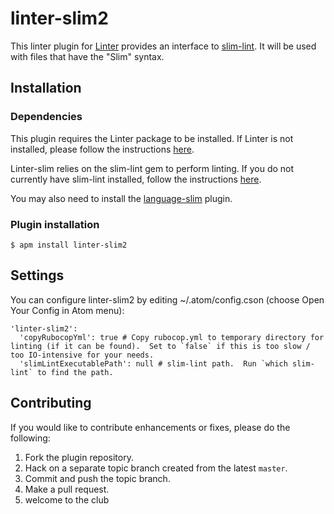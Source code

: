 linter-slim2
=========================

This linter plugin for [Linter](https://github.com/AtomLinter/Linter) provides an interface to [slim-lint](https://github.com/sds/slim-lint). It will be used with files that have the "Slim" syntax.

## Installation

### Dependencies

This plugin requires the Linter package to be installed. If Linter is not installed, please follow the instructions [here](https://atom.io/packages/linter).

Linter-slim relies on the slim-lint gem to perform linting. If you do not currently have slim-lint installed, follow the instructions [here](https://github.com/sds/slim-lint).

You may also need to install the [language-slim](https://github.com/slim-template/language-slim) plugin.

### Plugin installation
```
$ apm install linter-slim2
```

## Settings
You can configure linter-slim2 by editing ~/.atom/config.cson (choose Open Your Config in Atom menu):
```
'linter-slim2':
  'copyRubocopYml': true # Copy rubocop.yml to temporary directory for linting (if it can be found).  Set to `false` if this is too slow / too IO-intensive for your needs.
  'slimLintExecutablePath': null # slim-lint path.  Run `which slim-lint` to find the path.
```

## Contributing
If you would like to contribute enhancements or fixes, please do the following:

1. Fork the plugin repository.
1. Hack on a separate topic branch created from the latest `master`.
1. Commit and push the topic branch.
1. Make a pull request.
1. welcome to the club
